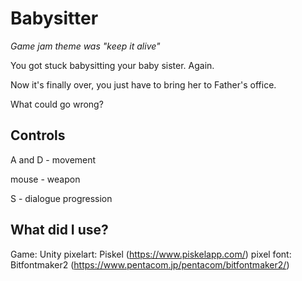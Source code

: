 # Babysitter

*Game jam theme was "keep it alive"*



You got stuck babysitting your baby sister. Again.

Now it's finally over, you just have to bring her to Father's office.

What could go wrong?

## Controls

A and D - movement

mouse - weapon

S - dialogue progression

## What did I use?

Game: Unity
pixelart: Piskel (https://www.piskelapp.com/)
pixel font: Bitfontmaker2 (https://www.pentacom.jp/pentacom/bitfontmaker2/)
